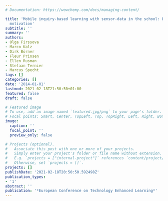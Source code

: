 ```yaml
---
# Documentation: https://wowchemy.com/docs/managing-content/

title: 'Mobile inquiry-based learning with sensor-data in the school: Effects on student
  motivation'
subtitle: ''
summary: ''
authors:
- Olga Firssova
- Marco Kalz
- Dirk Börner
- Fleur Prinsen
- Ellen Rusman
- Stefaan Ternier
- Marcus Specht
tags: []
categories: []
date: '2014-01-01'
lastmod: 2021-02-18T21:50:50+01:00
featured: false
draft: false

# Featured image
# To use, add an image named `featured.jpg/png` to your page's folder.
# Focal points: Smart, Center, TopLeft, Top, TopRight, Left, Right, BottomLeft, Bottom, BottomRight.
image:
  caption: ''
  focal_point: ''
  preview_only: false

# Projects (optional).
#   Associate this post with one or more of your projects.
#   Simply enter your project's folder or file name without extension.
#   E.g. `projects = ["internal-project"]` references `content/project/deep-learning/index.md`.
#   Otherwise, set `projects = []`.
projects: []
publishDate: '2021-02-18T20:50:50.592498Z'
publication_types:
- '1'
abstract: ''
publication: '*European Conference on Technology Enhanced Learning*'
---
```

